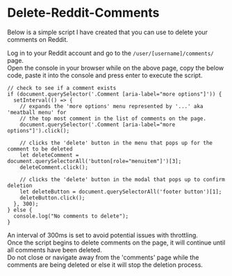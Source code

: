 # Delete-Reddit-Comments

Below is a simple script I have created that you can use to delete your comments on Reddit.

Log in to your Reddit account and go to the `/user/[username]/comments/` page. <br>
Open the console in your browser while on the above page, copy the below code, paste it into the console and press enter to execute the script.

```
// check to see if a comment exists
if (document.querySelector('.Comment [aria-label="more options"]')) {
  setInterval(() => {
    // expands the 'more options' menu represented by '...' aka 'meatball menu' for 
    // the top most comment in the list of comments on the page.
    document.querySelector('.Comment [aria-label="more options"]').click();
  
    // clicks the 'delete' button in the menu that pops up for the comment to be deleted
    let deleteComment = document.querySelectorAll('button[role="menuitem"]')[3];
    deleteComment.click();
  
    // clicks the 'delete' button in the modal that pops up to confirm deletion
    let deleteButton = document.querySelectorAll('footer button')[1];
    deleteButton.click();
  }, 300);
} else {
  console.log("No comments to delete");
}
```
An interval of 300ms is set to avoid potential issues with throttling. <br>
Once the script begins to delete comments on the page, it will continue until all comments have been deleted. <br>
Do not close or navigate away from the 'comments' page while the comments are being deleted or else it will stop the deletion process.


